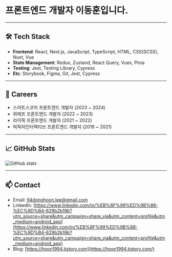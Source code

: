 # 프론트엔드 개발자 이동훈입니다.

---

## 🛠 Tech Stack

- **Frontend**: React, Next.js, JavaScript, TypeScript, HTML, CSS(SCSS), Nuxt, Vue
- **State Management**: Redux, Zustand, React Query, Vuex, Pinia
- **Testing**: Jest, Testing Library, Cypress
- **Etc**: Storybook, Figma, Git, Jest, Cypress

---

## 🚀 Careers

- 스마트스코어 프론트엔드 개발자 (2023 ~ 2024)
- 위메프 프론트엔드 개발자 (2022 ~ 2023)
- 라이픽 프론트엔드 개발자 (2021 ~ 2022)
- 빅픽처인터렉티브 프론트엔드 개발자 (2019 ~ 2021)

---

## 📈 GitHub Stats

![GitHub stats](https://github-readme-stats.vercel.app/api?username=donghoonlee94&show_icons=true&theme=default)

---

## 📫 Contact

- Email: [94donghoon.lee@gmail.com](mailto:94donghoon.lee@gmail.com)
- LinkedIn: [https://www.linkedin.com/in/%EB%8F%99%ED%9B%88-%EC%9D%B4-629b2b19b?utm_source=share&utm_campaign=share_via&utm_content=profile&utm_medium=android_app](https://www.linkedin.com/in/%EB%8F%99%ED%9B%88-%EC%9D%B4-629b2b19b?utm_source=share&utm_campaign=share_via&utm_content=profile&utm_medium=android_app)
- Blog: [https://hoon1994.tistory.com](https://hoon1994.tistory.com/)
